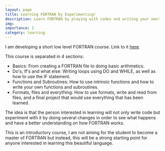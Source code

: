 ```yaml
---
layout: page
title: Learning FORTRAN by Experimenting! 
description: Learn FORTRAN by playing with codes and writing your own!
img: 
importance: 1
category: learning
---
```


I am developing a short low level FORTRAN course. Link to it [here](https://github.com/JGustavoBFlores/LearnFORTRAN).

This course is separated in 4 sections:
<ul>
   <li>Basics: From creating a FORTRAN file to doing basic arithmetics.</li> 
   <li>Do's, If's and what else: Writing loops using DO and WHILE, as well as how to use the IF statement.</li> 
   <li>Functions and Subroutines: How to use intrinsic functions and how to write your own functions and subroutines.</li> 
   <li>Formats, files and everything: How to use formats, write and read from files, and a final project that would use everything that has been learned.</li> 
</ul> 

The idea is that the person interested in learning will not only write code but experiment with it by doing several changes in order to see what happens and have a better understanding on how FORTRAN works. 

This is an introductory course, I am not aiming for the student to become a master of FORTRAN but instead, this will be a strong starting point for anyone interested in learning this beautiful language.

